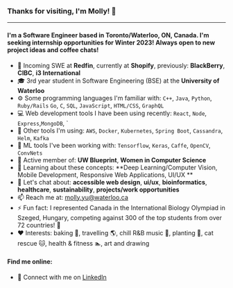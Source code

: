 ### Thanks for visiting, I'm Molly! 👋
---

#### I'm a Software Engineer based in Toronto/Waterloo, ON, Canada. I'm seeking internship opportunities for Winter 2023! Always open to new project ideas and coffee chats!

- 🏢 Incoming SWE at **Redfin**, currently at **Shopify**, previously: **BlackBerry**, **CIBC**,  **i3 International**
- 🎓 3rd year student in Software Engineering (BSE) at the **University of Waterloo**
- ⚙️ Some programming languages I'm familiar with: `C++`, `Java`, `Python`, `Ruby/Rails` `Go`, `C`, `SQL`, `JavaScript`, `HTML/CSS`, `GraphQL`
- 💻 Web development tools I have been using recently: `React`, `Node`, `Express`,`MongoDB`, `
- 🔭 Other tools I'm using: `AWS`, `Docker`, `Kubernetes`, `Spring Boot`, `Cassandra`, `Helm`, `Kafka`
- 🤖 ML tools I've been working with: `Tensorflow`, `Keras`, `Caffe`, `OpenCV`, `ConvNets`
- 👯 Active member of: **UW Blueprint**, **Women in Computer Science**
- 🌱 Learning about these concepts: **Deep Learning/Computer Vision, Mobile Development, Responsive Web Applications, UI/UX **
- 💬 Let's chat about: **accessible web design**, **ui/ux**, **bioinformatics**, **healthcare**, **sustainability**, **projects/work opportunities**
- 📫 Reach me at: molly.yu@waterloo.ca
- ⚡ Fun fact: I represented Canada in the International Biology Olympiad in Szeged, Hungary, competing against 300 of the top students from over 72 countries! 🌿
- ❤️ Interests: baking 🍰, travelling 🌎, chill R&B music 🎵, planting 🌵, cat rescue 🐱, health & fitness 🏊, art and drawing

#### Find me online:
- 💼 Connect with me on <a href="https://www.linkedin.com/in/molly-yu-/">LinkedIn</a>


<!--
**molly-yu/molly-yu** is a ✨ _special_ ✨ repository because its `README.md` (this file) appears on your GitHub profile.

Here are some ideas to get you started:

- 🔭 I’m currently working on ...
- 🌱 I’m currently learning ...
- 👯 I’m looking to collaborate on ...
- 🤔 I’m looking for help with ...
- 💬 Ask me about ...
- 📫 How to reach me: ...
- 😄 Pronouns: ...
- ⚡ Fun fact: ...
- - 🌐 View my works on <a href="https://mollyyu.me">mollyyu.me</a>

-->
 
